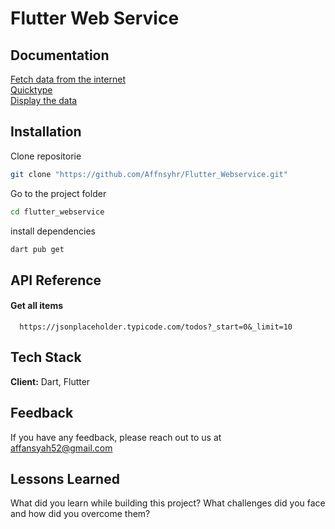 
# Flutter Web Service





## Documentation

[Fetch data from the internet](https://docs.flutter.dev/cookbook/networking/fetch-data)  
[Quicktype](https://app.quicktype.io/)  
[Display the data](https://docs.flutter.dev/cookbook/networking/fetch-data#5-display-the-data)


## Installation


Clone repositorie
```bash
git clone "https://github.com/Affnsyhr/Flutter_Webservice.git"

```
Go to the project folder
```bash
cd flutter_webservice

```
install dependencies
```bash
dart pub get
```

    
## API Reference

#### Get all items

```
  https://jsonplaceholder.typicode.com/todos?_start=0&_limit=10
```



## Tech Stack

**Client:** Dart, Flutter




## Feedback

If you have any feedback, please reach out to us at affansyah52@gmail.com


## Lessons Learned

What did you learn while building this project? What challenges did you face and how did you overcome them?

